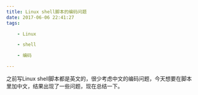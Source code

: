 ```yaml
---
title: Linux shell脚本的编码问题
date: 2017-06-06 22:41:27
tags:

	- Linux

	- shell

	- 编码

---
```


之前写Linux shell脚本都是英文的，很少考虑中文的编码问题，今天想要在脚本里加中文，结果出现了一些问题，现在总结一下。


